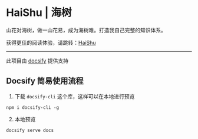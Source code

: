 # HaiShu | 海树

山花对海树，做一山花易，成为海树难。打造我自己完整的知识体系。

获得更佳的阅读体验，请跳转：[HaiShu](https://lixiaoyu.life/HaiShu/)

---

此项目由 [docsify](https://docsify.js.org/#/) 提供支持

## Docsify 简易使用流程

1. 下载 `docsify-cli` 这个库，这样可以在本地进行预览

```
npm i docsify-cli -g
```

2. 本地预览

```
docsify serve docs
```
